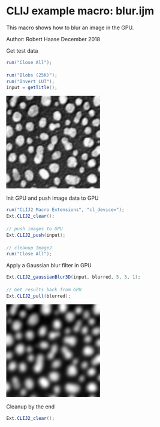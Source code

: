 

# CLIJ example macro: blur.ijm

This macro shows how to blur an image in the GPU.

Author: Robert Haase
December 2018

Get test data

```java
run("Close All");

run("Blobs (25K)");
run("Invert LUT");
input = getTitle();

```
<a href="image_1587209860344.png"><img src="image_1587209860344.png" width="250" alt="blobs.gif"/></a>

Init GPU
 and push image data to GPU

```java
run("CLIJ2 Macro Extensions", "cl_device=");
Ext.CLIJ2_clear();

// push images to GPU
Ext.CLIJ2_push(input);

// cleanup ImageJ
run("Close All");

```

Apply a Gaussian blur filter in GPU

```java
Ext.CLIJ2_gaussianBlur3D(input, blurred, 5, 5, 1);

// Get results back from GPU
Ext.CLIJ2_pull(blurred);

```
<a href="image_1587209864119.png"><img src="image_1587209864119.png" width="250" alt="CLIJ2_gaussianBlur3D_result140"/></a>

Cleanup by the end

```java
Ext.CLIJ2_clear();
```



```
```
